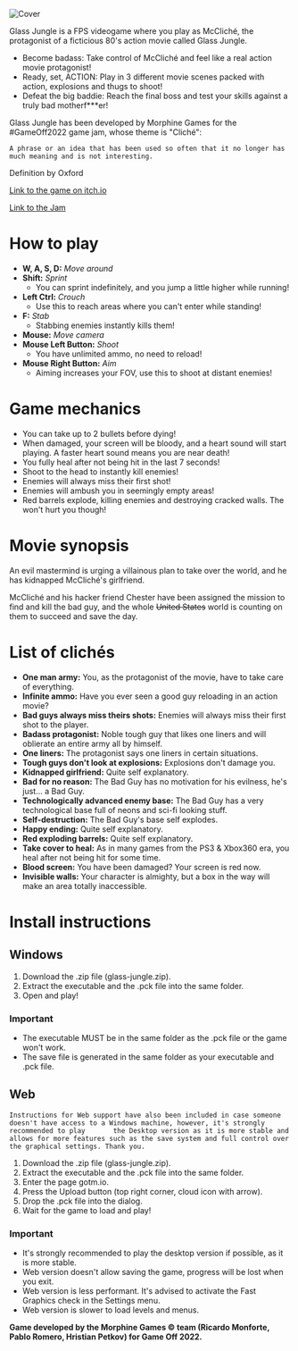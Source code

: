 ![Cover](https://user-images.githubusercontent.com/46595491/205037670-1404fb99-0d67-4b2b-99e6-2ca5aa679a8f.png)

Glass Jungle is a FPS videogame where you play as McCliché, the protagonist of a ficticious 80's action movie called Glass Jungle.

- Become badass: Take control of McCliché and feel like a real action movie protagonist!
- Ready, set, ACTION: Play in 3 different movie scenes packed with action, explosions and thugs to shoot!
- Defeat the big baddie: Reach the final boss and test your skills against a truly bad motherf***er!

Glass Jungle has been developed by Morphine Games for the #GameOff2022 game jam, whose theme is "Cliché":

    A phrase or an idea that has been used so often that it no longer has much meaning and is not interesting.
Definition by Oxford


[Link to the game on itch.io](https://polanski.itch.io/glass-jungle)

[Link to the Jam](https://itch.io/jam/game-off-2022)

# How to play

- **W, A, S, D:** *Move around*
- **Shift:** *Sprint*
    - You can sprint indefinitely, and you jump a little higher while running!
- **Left Ctrl:** *Crouch*
    - Use this to reach areas where you can't enter while standing!
- **F:** *Stab*
    - Stabbing enemies instantly kills them!
- **Mouse:** *Move camera*
- **Mouse Left Button:** *Shoot*
    - You have unlimited ammo, no need to reload!
- **Mouse Right Button:** *Aim*
    - Aiming increases your FOV, use this to shoot at distant enemies!

# Game mechanics

- You can take up to 2 bullets before dying!
- When damaged, your screen will be bloody, and a heart sound will start playing. A faster heart sound means you are near death!
- You fully heal after not being hit in the last 7 seconds!
- Shoot to the head to instantly kill enemies!
- Enemies will always miss their first shot!
- Enemies will ambush you in seemingly empty areas!
- Red barrels explode, killing enemies and destroying cracked walls. The won't hurt you though!

# Movie synopsis

An evil mastermind is urging a villainous plan to take over the world, and he has kidnapped McCliché's girlfriend.

McCliché and his hacker friend Chester have been assigned the mission to find and kill the bad guy, and the whole ~~United States~~ world is counting on them to succeed and save the day.

# List of clichés

- **One man army:** You, as the protagonist of the movie, have to take care of everything.
- **Infinite ammo:** Have you ever seen a good guy reloading in an action movie?
- **Bad guys always miss theirs shots:** Enemies will always miss their first shot to the player.
- **Badass protagonist:** Noble tough guy that likes one liners and will oblierate an entire army all by himself.
- **One liners:** The protagonist says one liners in certain situations.
- **Tough guys don't look at explosions:** Explosions don't damage you.
- **Kidnapped girlfriend:** Quite self explanatory.
- **Bad for no reason:** The Bad Guy has no motivation for his evilness, he's just... a Bad Guy.
- **Technologically advanced enemy base:** The Bad Guy has a very technological base full of neons and sci-fi looking stuff.
- **Self-destruction:** The Bad Guy's base self explodes.
- **Happy ending:** Quite self explanatory.
- **Red exploding barrels:** Quite self explanatory.
- **Take cover to heal:** As in many games from the PS3 & Xbox360 era, you heal after not being hit for some time.
- **Blood screen:** You have been damaged? Your screen is red now.
- **Invisible walls:** Your character is almighty, but a box in the way will make an area totally inaccessible.

# Install instructions

## Windows

1. Download the .zip file (glass-jungle.zip).
2. Extract the executable and the .pck file into the same folder.
3. Open and play!

### Important

- The executable MUST be in the same folder as the .pck file or the game won't work.
- The save file is generated in the same folder as your executable and .pck file.

## Web

    Instructions for Web support have also been included in case someone doesn't have access to a Windows machine, however, it's strongly recommended to play       the Desktop version as it is more stable and allows for more features such as the save system and full control over the graphical settings. Thank you.

1. Download the .zip file (glass-jungle.zip).
2. Extract the executable and the .pck file into the same folder.
3. Enter the page gotm.io.
4. Press the Upload button (top right corner, cloud icon with arrow).
5. Drop the .pck file into the dialog.
6. Wait for the game to load and play!

### Important

- It's strongly recommended to play the desktop version if possible, as it is more stable.
- Web version doesn't allow saving the game, progress will be lost when you exit.
- Web version is less performant. It's advised to activate the Fast Graphics check in the Settings menu.
- Web version is slower to load levels and menus.

**Game developed by the Morphine Games © team (Ricardo Monforte, Pablo Romero, Hristian Petkov) for Game Off 2022.**
